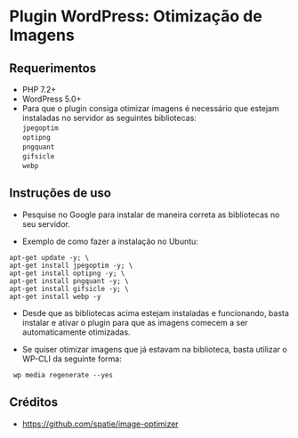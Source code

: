 # Plugin WordPress: Otimização de Imagens

## Requerimentos
* PHP 7.2+
* WordPress 5.0+
* Para que o plugin consiga otimizar imagens é necessário que estejam instaladas no servidor as seguintes bibliotecas:  
`jpegoptim`  
`optipng`  
`pngquant`  
`gifsicle`  
`webp`

## Instruções de uso
* Pesquise no Google para instalar de maneira correta as bibliotecas no seu servidor.

* Exemplo de como fazer a instalação no Ubuntu:
```
apt-get update -y; \
apt-get install jpegoptim -y; \
apt-get install optipng -y; \
apt-get install pngquant -y; \
apt-get install gifsicle -y; \
apt-get install webp -y
```

* Desde que as bibliotecas acima estejam instaladas e funcionando, basta instalar e ativar o plugin para que as imagens comecem a ser automaticamente otimizadas.

* Se quiser otimizar imagens que já estavam na biblioteca, basta utilizar o WP-CLI da seguinte forma:
```
 wp media regenerate --yes
```

## Créditos
* https://github.com/spatie/image-optimizer
